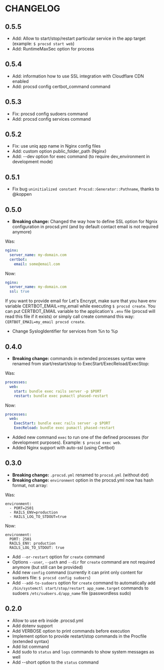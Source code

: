 # CHANGELOG
## 0.5.5
* Add: Allow to start/stop/restart particular service in the app target (example: `$ procsd start web`)
* Add: RuntimeMaxSec option for process

## 0.5.4
* Add: information how to use SSL integration with Cloudflare CDN enabled
* Add: procsd config certbot_command command

## 0.5.3
* Fix: procsd config sudoers command
* Add: procsd config services command

## 0.5.2
* Fix: use uniq app name in Nginx config files
* Add: custom option public_folder_path (Nginx)
* Add: --dev option for exec command (to require dev_environment in development mode)

## 0.5.1
* Fix bug `uninitialized constant Procsd::Generator::Pathname`, thanks to @koppen

## 0.5.0
* **Breaking change:** Changed the way how to define SSL option for Ngnix configuration in procsd.yml (and by default contact email is not required anymore)

Was:
```yml
nginx:
  server_name: my-domain.com
  certbot:
    email: some@email.com
```

Now:
```yml
nginx:
  server_name: my-domain.com
  ssl: true
```

If you want to provide email for Let's Encrypt, make sure that you have env variable CERTBOT_EMAIL=my_email while executing `$ procsd create`. You can put CERTBOT_EMAIL variable to the application's `.env` file (procsd will read this file if it exists) or simply call create command this way: `CERTBOT_EMAIL=my_email procsd create`.

* Change SyslogIdentifier for services from %n to %p

## 0.4.0
* **Breaking change:** commands in extended processes syntax were renamed from start/restart/stop to ExecStart/ExecReload/ExecStop:

Was:
```yml
processes:
  web:
    start: bundle exec rails server -p $PORT
    restart: bundle exec pumactl phased-restart
```

Now:
```yml
processes:
  web:
    ExecStart: bundle exec rails server -p $PORT
    ExecReload: bundle exec pumactl phased-restart
```

* Added new command `exec` to run one of the defined processes (for development purposes). Example: `$ procsd exec web`.
* Added Nginx support with auto-ssl (using Certbot)

## 0.3.0
* **Breaking change:** `.procsd.yml` renamed to `procsd.yml` (without dot)
* **Breaking change:** `environment` option in the procsd.yml now has hash format, not array:

Was:
```
environment:
  - PORT=2501
  - RAILS_ENV=production
  - RAILS_LOG_TO_STDOUT=true
```

Now:
```
environment:
  PORT: 2501
  RAILS_ENV: production
  RAILS_LOG_TO_STDOUT: true
```

* Add `--or-restart` option for `create` command
* Options `--user`, `--path` and `--dir` for `create` command are not required anymore (but still can be provided)
* Add new `config` command (currently it can print only content for sudoers file: `$ procsd config sudoers`)
* Add `--add-to-sudoers` option for `create` command to automatically add `/bin/systemctl start/stop/restart app_name.target` commands to sudoers `/etc/sudoers.d/app_name` file (passwordless sudo)


## 0.2.0
* Allow to use erb inside .procsd.yml
* Add dotenv support
* Add VERBOSE option to print commands before execution
* Implement option to provide restart/stop commands in the Procfile (extended syntax)
* Add list command
*  Add sudo to `status` and `logs` commands to show system messages as well
* Add --short option to the `status` command
